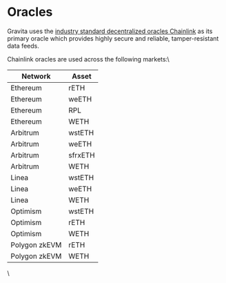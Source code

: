 # Oracles

Gravita uses the [industry standard decentralized oracles Chainlink](https://docs.chain.link/data-feeds) as its primary oracle which provides highly secure and reliable, tamper-resistant data feeds.&#x20;

Chainlink oracles are used across the following markets:\


| Network       | Asset   |
| ------------- | ------- |
| Ethereum      | rETH    |
| Ethereum      | weETH   |
| Ethereum      | RPL     |
| Ethereum      | WETH    |
| Arbitrum      | wstETH  |
| Arbitrum      | weETH   |
| Arbitrum      | sfrxETH |
| Arbitrum      | WETH    |
| Linea         | wstETH  |
| Linea         | weETH   |
| Linea         | WETH    |
| Optimism      | wstETH  |
| Optimism      | rETH    |
| Optimism      | WETH    |
| Polygon zkEVM | rETH    |
| Polygon zkEVM | WETH    |

\
